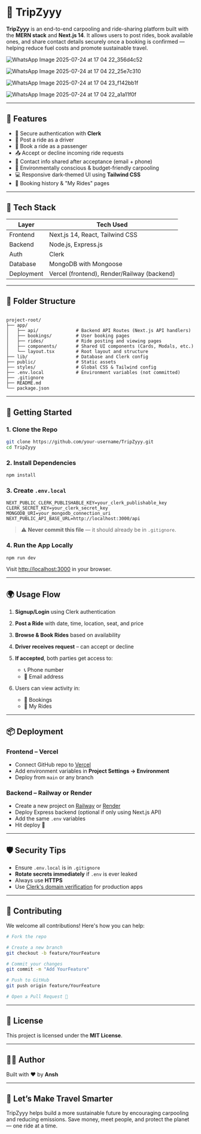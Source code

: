 
# 🚗 TripZyyy

**TripZyyy** is an end-to-end carpooling and ride-sharing platform built with the **MERN stack** and **Next.js 14**. It allows users to post rides, book available ones, and share contact details securely once a booking is confirmed — helping reduce fuel costs and promote sustainable travel.

![WhatsApp Image 2025-07-24 at 17 04 22_356d4c52](https://github.com/user-attachments/assets/2c38a2be-7ef7-4206-b040-84b2ea896770)


![WhatsApp Image 2025-07-24 at 17 04 22_25e7c310](https://github.com/user-attachments/assets/1f30fa0f-1d65-4eed-9c8e-aa91e22413f5)

![WhatsApp Image 2025-07-24 at 17 04 23_f142bb1f](https://github.com/user-attachments/assets/c38050e1-648d-4061-881c-dd337024fea2)


![WhatsApp Image 2025-07-24 at 17 04 22_a1a11f0f](https://github.com/user-attachments/assets/0846871c-4c59-47b7-b933-2ef0abd82430)





---

## 🌟 Features

- 🔐 Secure authentication with **Clerk**
- 📌 Post a ride as a driver
- 🎯 Book a ride as a passenger
- 📤 Accept or decline incoming ride requests
- 📱 Contact info shared after acceptance (email + phone)
- 🌱 Environmentally conscious & budget-friendly carpooling
- 💻 Responsive dark-themed UI using **Tailwind CSS**
- 🧾 Booking history & "My Rides" pages

---

## 🧰 Tech Stack

| Layer      | Tech Used                       |
|------------|---------------------------------|
| Frontend   | Next.js 14, React, Tailwind CSS |
| Backend    | Node.js, Express.js             |
| Auth       | Clerk                           |
| Database   | MongoDB with Mongoose           |
| Deployment | Vercel (frontend), Render/Railway (backend) |

---

## 📁 Folder Structure

```

project-root/
├── app/
│   ├── api/              # Backend API Routes (Next.js API handlers)
│   ├── bookings/         # User booking pages
│   ├── rides/            # Ride posting and viewing pages
│   ├── components/       # Shared UI components (Cards, Modals, etc.)
│   └── layout.tsx        # Root layout and structure
├── lib/                  # Database and Clerk config
├── public/               # Static assets
├── styles/               # Global CSS & Tailwind config
├── .env.local            # Environment variables (not committed)
├── .gitignore
├── README.md
└── package.json

````

---

## 🚀 Getting Started

### 1. Clone the Repo

```bash
git clone https://github.com/your-username/TripZyyy.git
cd TripZyyy
````

### 2. Install Dependencies

```bash
npm install
```

### 3. Create `.env.local`

```env
NEXT_PUBLIC_CLERK_PUBLISHABLE_KEY=your_clerk_publishable_key
CLERK_SECRET_KEY=your_clerk_secret_key
MONGODB_URI=your_mongodb_connection_uri
NEXT_PUBLIC_API_BASE_URL=http://localhost:3000/api
```

> ⚠️ **Never commit this file** — it should already be in `.gitignore`.

### 4. Run the App Locally

```bash
npm run dev
```

Visit [http://localhost:3000](http://localhost:3000) in your browser.

---

## 🌍 Usage Flow

1. **Signup/Login** using Clerk authentication
2. **Post a Ride** with date, time, location, seat, and price
3. **Browse & Book Rides** based on availability
4. **Driver receives request** – can accept or decline
5. **If accepted**, both parties get access to:

   * 📞 Phone number
   * 📧 Email address
6. Users can view activity in:

   * 🧾 Bookings
   * 🚗 My Rides

---

## 📦 Deployment

### Frontend – Vercel

* Connect GitHub repo to [Vercel](https://vercel.com)
* Add environment variables in **Project Settings → Environment**
* Deploy from `main` or any branch

### Backend – Railway or Render

* Create a new project on [Railway](https://railway.app) or [Render](https://render.com)
* Deploy Express backend (optional if only using Next.js API)
* Add the same `.env` variables
* Hit deploy 🚀

---

## 🛡️ Security Tips

* Ensure `.env.local` is in `.gitignore`
* **Rotate secrets immediately** if `.env` is ever leaked
* Always use **HTTPS**
* Use [Clerk's domain verification](https://clerk.com/docs) for production apps

---

## 🤝 Contributing

We welcome all contributions! Here's how you can help:

```bash
# Fork the repo

# Create a new branch
git checkout -b feature/YourFeature

# Commit your changes
git commit -m "Add YourFeature"

# Push to GitHub
git push origin feature/YourFeature

# Open a Pull Request 🚀
```

---

## 📄 License

This project is licensed under the **MIT License**.

---

## 🙋‍♂️ Author

Built with ❤️ by **Ansh**

---

## 🌱 Let’s Make Travel Smarter

TripZyyy helps build a more sustainable future by encouraging carpooling and reducing emissions.
Save money, meet people, and protect the planet — one ride at a time.


